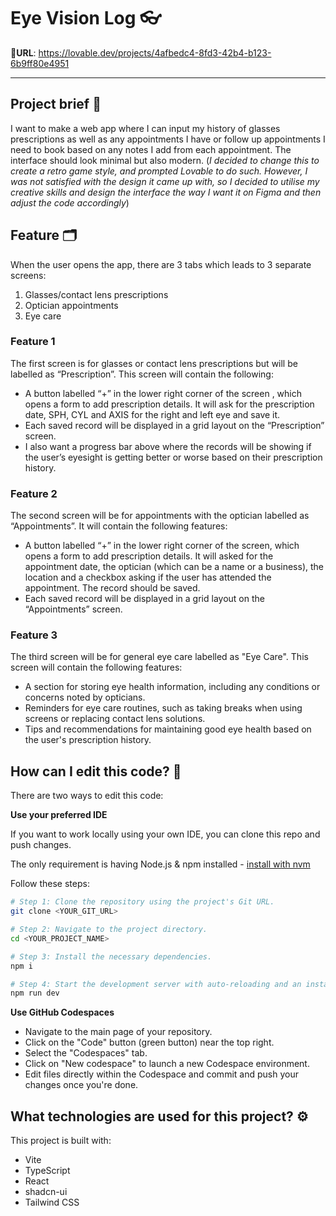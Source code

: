 # Eye Vision Log 👓

🔗**URL**: https://lovable.dev/projects/4afbedc4-8fd3-42b4-b123-6b9ff80e4951

---

## Project brief 📝

I want to make a web app where I can input my history of glasses prescriptions as well as any appointments I have or follow up appointments I need to book based on any notes I add from each appointment. The interface should look minimal but also modern.
(_I decided to change this to create a retro game style, and prompted Lovable to do such. However, I was not satisfied with the design it came up with, so I decided to utilise my creative skills and design the interface the way I want it on Figma and then adjust the code accordingly_)

## Feature 🗂️

When the user opens the app, there are 3 tabs which leads to 3 separate screens:

1. Glasses/contact lens prescriptions
2. Optician appointments
3. Eye care

### Feature 1

The first screen is for glasses or contact lens prescriptions but will be labelled as “Prescription”. This screen will contain the following:

- A button labelled “+” in the lower right corner of the screen , which opens a form to add prescription details. It will ask for the prescription date, SPH, CYL and AXIS for the right and left eye and save it.
- Each saved record will be displayed in a grid layout on the “Prescription” screen.
- I also want a progress bar above where the records will be showing if the user’s eyesight is getting better or worse based on their prescription history.

### Feature 2

The second screen will be for appointments with the optician labelled as “Appointments”. It will contain the following features:

- A button labelled “+” in the lower right corner of the screen, which opens a form to add prescription details. It will asked for the appointment date, the optician (which can be a name or a business), the location and a checkbox asking if the user has attended the appointment. The record should be saved.
- Each saved record will be displayed in a grid layout on the “Appointments” screen.

### Feature 3

The third screen will be for general eye care labelled as "Eye Care". This screen will contain the following features:

- A section for storing eye health information, including any conditions or concerns noted by opticians.
- Reminders for eye care routines, such as taking breaks when using screens or replacing contact lens solutions.
- Tips and recommendations for maintaining good eye health based on the user's prescription history.


## How can I edit this code? 🔖

There are two ways to edit this code:

**Use your preferred IDE**

If you want to work locally using your own IDE, you can clone this repo and push changes.

The only requirement is having Node.js & npm installed - [install with nvm](https://github.com/nvm-sh/nvm#installing-and-updating)

Follow these steps:

```sh
# Step 1: Clone the repository using the project's Git URL.
git clone <YOUR_GIT_URL>

# Step 2: Navigate to the project directory.
cd <YOUR_PROJECT_NAME>

# Step 3: Install the necessary dependencies.
npm i

# Step 4: Start the development server with auto-reloading and an instant preview.
npm run dev
```

**Use GitHub Codespaces**

- Navigate to the main page of your repository.
- Click on the "Code" button (green button) near the top right.
- Select the "Codespaces" tab.
- Click on "New codespace" to launch a new Codespace environment.
- Edit files directly within the Codespace and commit and push your changes once you're done.


## What technologies are used for this project? ⚙️

This project is built with:

- Vite
- TypeScript
- React
- shadcn-ui
- Tailwind CSS

